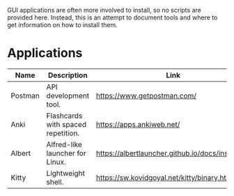 GUI applications are often more involved to install, so no scripts are provided
here. Instead, this is an attempt to document tools and where to get
information on how to install them.

# Applications

| Name    | Description                        | Link                                              |
| ---     | ---                                | ---                                               |
| Postman | API development tool.              | https://www.getpostman.com/                       |
| Anki    | Flashcards with spaced repetition. | https://apps.ankiweb.net/                         |
| Albert  | Alfred-like launcher for Linux.    | https://albertlauncher.github.io/docs/installing/ |
| Kitty   | Lightweight shell.                 | https://sw.kovidgoyal.net/kitty/binary.html       |
